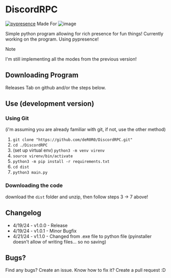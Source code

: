 # DiscordRPC

[![pypresence](https://img.shields.io/badge/using-pypresence-00bb88.svg?style=for-the-badge&logo=discord&logoWidth=20)](https://github.com/qwertyquerty/pypresence) Made For ![image]({https://img.shields.io/badge/Hack%20Club-EC3750?style=for-the-badge&logo=Hack%20Club&logoColor=white})

Simple python program allowing for rich presence for fun things! Currently working on the program. Using pypresence!

> [!NOTE]
> I'm still implementing all the modes from the previous version!

## Downloading Program
Releases Tab on github and/or the steps below.

## Use (development version)

### Using Git

(i'm assuming you are already familiar with git, if not, use the other method)
1. ```git clone "https://github.com/deR0R0/DiscordRPC.git"```
2. ```cd ./DiscordRPC```
3. (set up virtual env) ```python3 -m venv virenv```
4. ```source virenv/bin/activate```
5. ```python3 -m pip install -r requirements.txt```
6. ```cd dist```
7. ```python3 main.py```

### Downloading the code
download the ```dist``` folder and unzip, then follow steps 3 -> 7 above!



## Changelog

- 4/19/24 - v1.0.0 - Release
- 4/19/24 - v1.0.1 - Minor Bugfix
- 4/21/24 - v1.1.0 - Changed from .exe file to python file (pyinstaller doesn't allow of writing files... so no saving)

## Bugs?
Find any bugs? Create an issue.
Know how to fix it? Create a pull request :D  